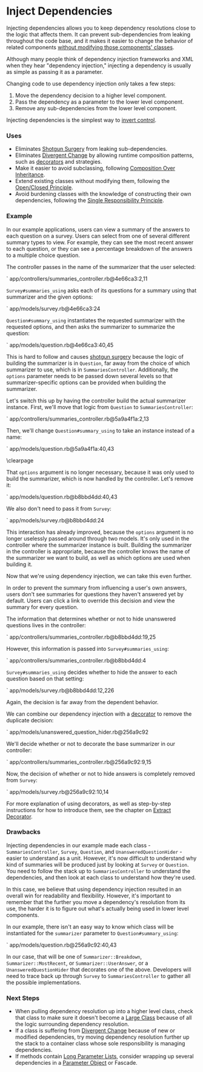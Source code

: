 # Inject Dependencies

Injecting dependencies allows you to keep dependency resolutions close to the
logic that affects them. It can prevent sub-dependencies from leaking throughout
the code base, and it makes it easier to change the behavior of related
components [without modifying those components'
classes](#openclosed-principle).

Although many people think of dependency injection frameworks and XML when they
hear "dependency injection," injecting a dependency is usually as simple as
passing it as a parameter.

Changing code to use dependency injection only takes a few steps:

1. Move the dependency decision to a higher level component.
2. Pass the dependency as a parameter to the lower level component.
3. Remove any sub-dependencies from the lower level component.

Injecting dependencies is the simplest way to [invert
control](#dependency-inversion-principle).

### Uses

* Eliminates [Shotgun Surgery](#shotgun-surgery) from leaking sub-dependencies.
* Eliminates [Divergent Change](#divergent-change) by allowing runtime
  composition patterns, such as [decorators](#extract-decorator) and strategies.
* Make it easier to avoid subclassing, following [Composition Over
  Inheritance](#composition-over-inheritance).
* Extend existing classes without modifying them, following the [Open/Closed
  Principle](#openclosed-principle).
* Avoid burdening classes with the knowledge of constructing their own
  dependencies, following the [Single Responsibility
  Principle](#single-responsibility-principle).

### Example

In our example applications, users can view a summary of the answers to each
question on a survey. Users can select from one of several different summary
types to view. For example, they can see the most recent answer to each
question, or they can see a percentage breakdown of the answers to a multiple
choice question.

The controller passes in the name of the summarizer that the user selected:

` app/controllers/summaries_controller.rb@4e66ca3:2,11

`Survey#summaries_using` asks each of its questions for a summary using that
summarizer and the given options:

` app/models/survey.rb@4e66ca3:24

`Question#summary_using` instantiates the requested summarizer with the
requested options, and then asks the summarizer to summarize the question:

` app/models/question.rb@4e66ca3:40,45

This is hard to follow and causes [shotgun surgery](#shotgun-surgery) because
the logic of building the summarizer is in `Question`, far away from the choice
of which summarizer to use, which is in `SummariesController`. Additionally, the
`options` parameter needs to be passed down several levels so that
summarizer-specific options can be provided when building the summarizer.

Let's switch this up by having the controller build the actual summarizer
instance. First, we'll move that logic from `Question` to `SummariesController`:

` app/controllers/summaries_controller.rb@5a9a4f1a:2,13

Then, we'll change `Question#summary_using` to take an instance instead of a
name:

` app/models/question.rb@5a9a4f1a:40,43

\clearpage

That `options` argument is no longer necessary, because it was only used to
build the summarizer, which is now handled by the controller. Let's remove it:

` app/models/question.rb@b8bbd4dd:40,43

We also don't need to pass it from `Survey`:

` app/models/survey.rb@b8bbd4dd:24

This interaction has already improved, because the `options` argument is no
longer uselessly passed around through two models. It's only used in the
controller where the summarizer instance is built. Building the summarizer in
the controller is appropriate, because the controller knows the name of the
summarizer we want to build, as well as which options are used when building it.

Now that we're using dependency injection, we can take this even further.

In order to prevent the summary from influencing a user's own answers, users
don't see summaries for questions they haven't answered yet by default. Users
can click a link to override this decision and view the summary for every
question.

The information that determines whether or not to hide unanswered questions
lives in the controller:

` app/controllers/summaries_controller.rb@b8bbd4dd:19,25

However, this information is passed into `Survey#summaries_using`:

` app/controllers/summaries_controller.rb@b8bbd4dd:4

`Survey#summaries_using` decides whether to hide the answer to each question
based on that setting:

` app/models/survey.rb@b8bbd4dd:12,226

Again, the decision is far away from the dependent behavior.

We can combine our dependency injection with a [decorator](#extract-decorator)
to remove the duplicate decision:

` app/models/unanswered_question_hider.rb@256a9c92

We'll decide whether or not to decorate the base summarizer in our controller:

` app/controllers/summaries_controller.rb@256a9c92:9,15

Now, the decision of whether or not to hide answers is completely removed from
`Survey`:

` app/models/survey.rb@256a9c92:10,14

For more explanation of using decorators, as well as step-by-step instructions
for how to introduce them, see the chapter on [Extract
Decorator](#extract-decorator).

### Drawbacks

Injecting dependencies in our example made each class - `SummariesController`,
`Survey`, `Question`, and `UnansweredQuestionHider` - easier to understand as a
unit. However, it's now difficult to understand why kind of summaries will be
produced just by looking at `Survey` or `Question`. You need to follow the stack
up to `SummariesController` to understand the dependencies, and then look at
each class to understand how they're used.

In this case, we believe that using dependency injection resulted in an overall
win for readability and flexibility. However, it's important to remember that
the further you move a dependency's resolution from its use, the harder it is to
figure out what's actually being used in lower level components.

In our example, there isn't an easy way to know which class will be instantiated
for the `summarizer` parameter to `Question#summary_using`:

` app/models/question.rb@256a9c92:40,43

In our case, that will be one of `Summarizer::Breakdown`,
`Summarizer::MostRecent`, or `Summarizer::UserAnswer`, or a
`UnansweredQuestionHider` that decorates one of the above. Developers will need
to trace back up through `Survey` to `SummariesController` to gather all the
possible implementations.

### Next Steps

* When pulling dependency resolution up into a higher level class, check that
  class to make sure it doesn't become a [Large Class](#large-class) because of
  all the logic surrounding dependency resolution.
* If a class is suffering from [Divergent Change](#divergent-change) because of
  new or modified dependencies, try moving dependency resolution further up the
  stack to a container class whose sole responsibility is managing dependencies.
* If methods contain [Long Parameter Lists](#long-parameter-list), consider
  wrapping up several dependencies in a [Parameter
  Object](#introduce-parameter-object) or Fascade.
